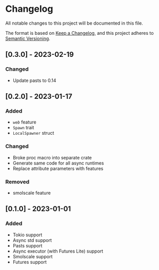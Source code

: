 # Changelog
All notable changes to this project will be documented in this file.

The format is based on [Keep a Changelog](https://keepachangelog.com/en/1.0.0/),
and this project adheres to [Semantic Versioning](https://github.com/AldaronLau/semver).

## [0.3.0] - 2023-02-19
### Changed
 - Update pasts to 0.14

## [0.2.0] - 2023-01-17
### Added
 - *`web`* feature 
 - `Spawn` trait
 - `LocalSpawner` struct

### Changed
 - Broke proc macro into separate crate
 - Generate same code for all async runtimes
 - Replace attribute parameters with features

### Removed
 - smolscale feature

## [0.1.0] - 2023-01-01
### Added
 - Tokio support
 - Async std support
 - Pasts support
 - Async executor (with Futures Lite) support
 - Smolscale support
 - Futures support
